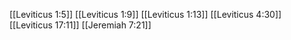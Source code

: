 [[Leviticus 1:5]]
[[Leviticus 1:9]]
[[Leviticus 1:13]]
[[Leviticus 4:30]]
[[Leviticus 17:11]]
[[Jeremiah 7:21]]
